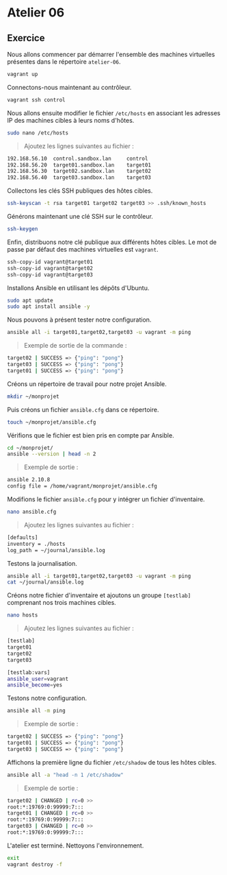 # Atelier 06

## Exercice

Nous allons commencer par démarrer l'ensemble des machines virtuelles présentes dans le répertoire `atelier-06`.

```sh
vagrant up
```

Connectons-nous maintenant au contrôleur.

```sh
vagrant ssh control
```

Nous allons ensuite modifier le fichier `/etc/hosts` en associant les adresses IP des machines cibles à leurs noms d'hôtes.

```sh
sudo nano /etc/hosts
```

> Ajoutez les lignes suivantes au fichier :

```sh
192.168.56.10  control.sandbox.lan     control
192.168.56.20  target01.sandbox.lan    target01
192.168.56.30  target02.sandbox.lan    target02
192.168.56.40  target03.sandbox.lan    target03
```

Collectons les clés SSH publiques des hôtes cibles.

```sh
ssh-keyscan -t rsa target01 target02 target03 >> .ssh/known_hosts
```

Générons maintenant une clé SSH sur le contrôleur.

```sh
ssh-keygen
```

Enfin, distribuons notre clé publique aux différents hôtes cibles.
Le mot de passe par défaut des machines virtuelles est `vagrant`.

```sh
ssh-copy-id vagrant@target01
ssh-copy-id vagrant@target02
ssh-copy-id vagrant@target03
```

Installons Ansible en utilisant les dépôts d'Ubuntu.

```sh
sudo apt update
sudo apt install ansible -y
```

Nous pouvons à présent tester notre configuration.

```sh
ansible all -i target01,target02,target03 -u vagrant -m ping
```

> Exemple de sortie de la commande :

```sh
target02 | SUCCESS => {"ping": "pong"}
target03 | SUCCESS => {"ping": "pong"}
target01 | SUCCESS => {"ping": "pong"}
```

Créons un répertoire de travail pour notre projet Ansible.

```sh
mkdir ~/monprojet
```

Puis créons un fichier `ansible.cfg` dans ce répertoire.

```sh
touch ~/monprojet/ansible.cfg
```

Vérifions que le fichier est bien pris en compte par Ansible.

```sh
cd ~/monprojet/
ansible --version | head -n 2
```

> Exemple de sortie :

```sh
ansible 2.10.8
config file = /home/vagrant/monprojet/ansible.cfg
```

Modifions le fichier `ansible.cfg` pour y intégrer un fichier d'inventaire.

```sh
nano ansible.cfg
```

> Ajoutez les lignes suivantes au fichier :

```sh
[defaults]
inventory = ./hosts
log_path = ~/journal/ansible.log
```

Testons la journalisation.

```sh
ansible all -i target01,target02,target03 -u vagrant -m ping
cat ~/journal/ansible.log
```

Créons notre fichier d'inventaire et ajoutons un groupe `[testlab]` comprenant nos trois machines cibles.

```sh
nano hosts
```

> Ajoutez les lignes suivantes au fichier :

```sh
[testlab]
target01
target02
target03

[testlab:vars]
ansible_user=vagrant
ansible_become=yes
```

Testons notre configuration.

```sh
ansible all -m ping
```

> Exemple de sortie :

```sh
target02 | SUCCESS => {"ping": "pong"}
target01 | SUCCESS => {"ping": "pong"}
target03 | SUCCESS => {"ping": "pong"}
```

Affichons la première ligne du fichier `/etc/shadow` de tous les hôtes cibles.

```sh
ansible all -a "head -n 1 /etc/shadow"
```

> Exemple de sortie :

```sh
target02 | CHANGED | rc=0 >>
root:*:19769:0:99999:7:::
target01 | CHANGED | rc=0 >>
root:*:19769:0:99999:7:::
target03 | CHANGED | rc=0 >>
root:*:19769:0:99999:7:::
```

L'atelier est terminé. Nettoyons l'environnement.

```sh
exit
vagrant destroy -f
```

